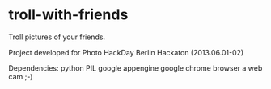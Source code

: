 troll-with-friends
==================

Troll pictures of your friends.

Project developed for Photo HackDay Berlin Hackaton (2013.06.01-02)



Dependencies: 
python PIL
google appengine
google chrome browser 
a web cam ;-)